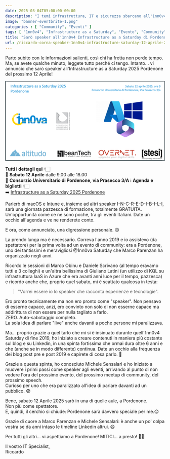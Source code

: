 ```yaml
---
date: 2025-03-04T05:00:00-00:00
description: "I temi infrastruttura, IT e sicurezza sbarcano all'1nn0v4 Saturday di Pordenone con una giornata dedicata, il 12 Aprile 2025."
image: "banner-eventbrite-1.png"
categories : [ "Community", "Eventi" ]
tags: [ "1nn0v4", "Infrastructure as a Saturday", "Evento", "Community"]
title: "Sarò speaker all'1nn0v4 Infrastructure as a Saturday di Pordenone, il 12 Aprile 2025"
url: /riccardo-corna-speaker-1nn0v4-infrastructure-saturday-12-aprile-2025-pordenone
---
```

Parto subito con le informazioni salienti, così chi ha fretta non perde tempo. Ma, se avete qualche minuto, leggete tutto perché ci tengo.
Intanto... vi annuncio che sarò speaker all'Infrastructure as a Saturday 2025 Pordenone del prossimo 12 Aprile!

[![Locandina Infrastructure as a Saturday Pordenone 2025](banner-eventbrite-1.png)](https://iaasat2025pn.1nn0va.it/)

**Tutti i dettagli qui** 👇🏻  
📅 **Sabato 12 Aprile** dalle 9.00 alle 18.00  
📍 **Consorzio Universitario di Pordenone, via Prasecco 3/A** 
ℹ️ **Agenda e biglietti** 👇🏻  
➡️ [Infrastructure as a Saturday 2025 Pordenone](https://iaasat2025pn.1nn0va.it/)

Parlerò di macOS e Intune e, insieme ad altri speaker I-N-C-R-E-D-I-B-I-L-I, sarà una giornata pazzesca di formazione, totalmente GRATUITA. Un'opportunità come ce ne sono poche, tra gli eventi Italiani. Date un occhio all'agenda e ve ne renderete conto.

E ora, come annunciato, una digressione personale. 😊

La prendo lunga ma è necessario. Correva l'anno 2019 e io assistevo (da spettatore) per la prima volta ad un evento di community: era a Pordenone, uno dei tantissimi e meravigliosi @1nn0va Saturday che Marco Parenzan ha organizzato negli anni.

Ricordo le sessioni di Marco Obinu e Daniele Scrivano (al tempo eravamo tutti e 3 colleghi) e un'altra bellissima di Giuliano Latini (un utilizzo di KQL su infrastruttura IaaS in Azure che era avanti anni luce per il tempo, pazzesca) e ricordo anche che, proprio quel sabato, mi è scattato qualcosa in testa:

> "Vorrei essere io lo speaker che racconta esperienze e tecnologie".

Ero pronto tecnicamente ma non ero pronto come "speaker". Non pensavo di esserne capace, anzi, ero convinto non solo di non esserne capace ma addirittura di non essere per nulla tagliato a farlo.  
ZERO. Auto-sabotaggio completo.  
La sola idea di parlare "live" anche davanti a poche persone mi paralizzava.

Ma... proprio grazie a quel tarlo che mi si è insinuato durante quell'1nn0v4 Saturday di fine 2019, ho iniziato a creare contenuti in maniera più costante sul blog e su Linkedin, in una spinta fortissima che ormai dura oltre 6 anni e che (anche se in modo differente) continua. Date un occhio alla frequenza dei blog post pre e post 2019 e capirete di cosa parlo. 🤣

Grazie a questa spinta, ho conosciuto Michele Sensalari e ho iniziato a muovere i primi passi come speaker agli eventi, arrivando al punto di non vedere l'ora del prossimo evento, del prossimo meetup di community, del prossimo speech.  
Curioso per uno che era paralizzato all'idea di parlare davanti ad un pubblico. 😨

Bene, sabato 12 Aprile 2025 sarò in una di quelle aule, a Pordenone.  
Non più come spettatore.  
E, quindi, il cerchio si chiude: Pordenone sarà davvero speciale per me.😊

Grazie di cuore a Marco Parenzan e Michele Sensalari: è anche un po' colpa vostra se da anni intaso le timeline Linkedin altrui. 😆

Per tutti gli altri... vi aspettiamo a Pordenone! MITICI... a presto! 👍🏻

Il vostro IT Specialist,  
Riccardo